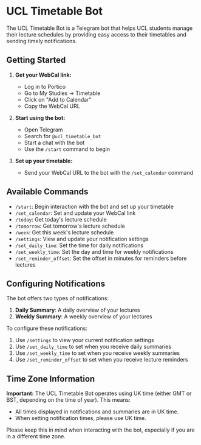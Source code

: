 # UCL Timetable Bot

The UCL Timetable Bot is a Telegram bot that helps UCL students manage their lecture schedules by providing easy access to their timetables and sending timely notifications.

## Getting Started

1. **Get your WebCal link:**
   - Log in to Portico
   - Go to My Studies -> Timetable
   - Click on "Add to Calendar"
   - Copy the WebCal URL

2. **Start using the bot:**
   - Open Telegram
   - Search for `@ucl_timetable_bot`
   - Start a chat with the bot
   - Use the `/start` command to begin

3. **Set up your timetable:**
   - Send your WebCal URL to the bot with the `/set_calendar` command

## Available Commands

- `/start`: Begin interaction with the bot and set up your timetable
- `/set_calendar`: Set and update your WebCal link
- `/today`: Get today's lecture schedule
- `/tomorrow`: Get tomorrow's lecture schedule
- `/week`: Get this week's lecture schedule
- `/settings`: View and update your notification settings
- `/set_daily_time`: Set the time for daily notifications
- `/set_weekly_time`: Set the day and time for weekly notifications
- `/set_reminder_offset`: Set the offset in minutes for reminders before lectures

## Configuring Notifications

The bot offers two types of notifications:

1. **Daily Summary**: A daily overview of your lectures
2. **Weekly Summary**: A weekly overview of your lectures

To configure these notifications:

1. Use `/settings` to view your current notification settings
2. Use `/set_daily_time` to set when you receive daily summaries
3. Use `/set_weekly_time` to set when you receive weekly summaries
4. Use `/set_reminder_offset` to set when you receive lecture reminders

## Time Zone Information

**Important:** The UCL Timetable Bot operates using UK time (either GMT or BST, depending on the time of year). This means:

- All times displayed in notifications and summaries are in UK time.
- When setting notification times, please use UK time.

Please keep this in mind when interacting with the bot, especially if you are in a different time zone.
